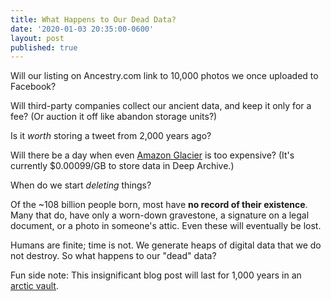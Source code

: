 ```yaml
---
title: What Happens to Our Dead Data?
date: '2020-01-03 20:35:00-0600'
layout: post
published: true
---
```


Will our listing on Ancestry.com link to 10,000 photos we once uploaded to Facebook?

Will third-party companies collect our ancient data, and keep it only for a fee? (Or auction it off like abandon storage units?)

Is it *worth* storing a tweet from 2,000 years ago?

<!--more-->

Will there be a day when even [Amazon Glacier](https://aws.amazon.com/glacier/) is too expensive? (It's currently $0.00099/GB to store data in Deep Archive.)

When do we start *deleting* things?

Of the ~108 billion people born, most have **no record of their existence**. Many that do, have only a worn-down gravestone, a signature on a legal document, or a photo in someone's attic. Even these will eventually be lost.

Humans are finite; time is not. We generate heaps of digital data that we do not destroy. So what happens to our "dead" data?

Fun side note: This insignificant blog post will last for 1,000 years in an [arctic vault](https://archiveprogram.github.com/#arctic-code-vault).
